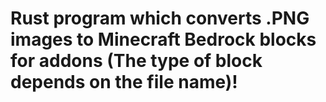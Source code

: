 # Rust program which converts .PNG images to Minecraft Bedrock blocks for addons (The type of block depends on the file name)!
